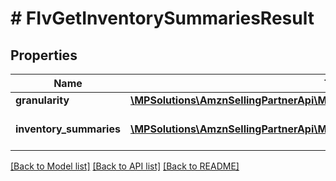 # # FIvGetInventorySummariesResult

## Properties

Name | Type | Description | Notes
------------ | ------------- | ------------- | -------------
**granularity** | [**\MPSolutions\AmznSellingPartnerApi\Models\FbaInventory\FIvGranularity**](FIvGranularity.md) |  |
**inventory_summaries** | [**\MPSolutions\AmznSellingPartnerApi\Models\FbaInventory\FIvInventorySummary[]**](FIvInventorySummary.md) | A list of inventory summaries. |

[[Back to Model list]](../../README.md#models) [[Back to API list]](../../README.md#endpoints) [[Back to README]](../../README.md)
